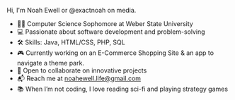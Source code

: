 Hi, I'm Noah Ewell or @exactnoah on media.
- 👨‍🎓 Computer Science Sophomore at Weber State University 
- 💻 Passionate about software development and problem-solving 
- 🛠 Skills: Java, HTML/CSS, PHP, SQL 
- 🎮 Currently working on an E-Commerce Shopping Site & an app to navigate a theme park.
- 🤝 Open to collaborate on innovative projects 
- 📬 Reach me at noahewell.life@gmail.com
- 📚 When I’m not coding, I love reading sci-fi and playing strategy games
